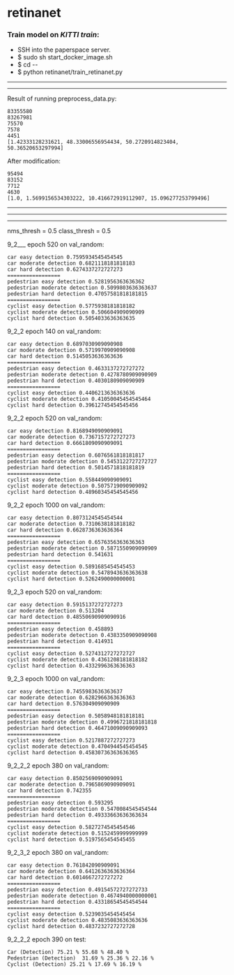 # retinanet

### Train model on *KITTI train*:

- SSH into the paperspace server.
- $ sudo sh start_docker_image.sh
- $ cd --
- $ python retinanet/train_retinanet.py


****
****

Result of running preprocess_data.py:
```
83355580
83267981
75570
7578
4451
[1.42333128231621, 48.33006556954434, 50.2720914823404, 50.36520653297994]
```

After modification:
```
95494
83152
7712
4630
[1.0, 1.5699156534303222, 10.416672919112907, 15.096277253799496]
```
****
****
****

nms_thresh = 0.5
class_thresh = 0.5

9_2___ epoch 520 on val_random:
```
car easy detection 0.7595934545454545
car moderate detection 0.6821118181818183
car hard detection 0.6274337272727273
=================
pedestrian easy detection 0.5281956363636362
pedestrian moderate detection 0.5099803636363637
pedestrian hard detection 0.47057581818181815
=================
cyclist easy detection 0.5775938181818182
cyclist moderate detection 0.506604909090909
cyclist hard detection 0.5054033636363635
```

9_2_2 epoch 140 on val_random:
```
car easy detection 0.6897030909090908
car moderate detection 0.5719970909090908
car hard detection 0.5145053636363636
=================
pedestrian easy detection 0.4633137272727272
pedestrian moderate detection 0.4278780909090909
pedestrian hard detection 0.4030180909090909
=================
cyclist easy detection 0.4406213636363636
cyclist moderate detection 0.41050045454545464
cyclist hard detection 0.39612745454545456
```

9_2_2 epoch 520 on val_random:
```
car easy detection 0.8168949090909091
car moderate detection 0.7367157272727273
car hard detection 0.6661809090909091
=================
pedestrian easy detection 0.6076561818181817
pedestrian moderate detection 0.5453122727272727
pedestrian hard detection 0.5014571818181819
=================
cyclist easy detection 0.558449090909091
cyclist moderate detection 0.5075719090909092
cyclist hard detection 0.48960345454545456
```

9_2_2 epoch 1000 on val_random:
```
car easy detection 0.8073124545454544
car moderate detection 0.7310638181818182
car hard detection 0.6628736363636364
=================
pedestrian easy detection 0.6576356363636363
pedestrian moderate detection 0.5871550909090909
pedestrian hard detection 0.541631
=================
cyclist easy detection 0.5891685454545453
cyclist moderate detection 0.5478943636363638
cyclist hard detection 0.5262490000000001
```

9_2_3 epoch 520 on val_random:
```
car easy detection 0.5915137272727273
car moderate detection 0.513204
car hard detection 0.48550690909090916
=================
pedestrian easy detection 0.458893
pedestrian moderate detection 0.4383350909090908
pedestrian hard detection 0.414931
=================
cyclist easy detection 0.5274312727272727
cyclist moderate detection 0.4361208181818182
cyclist hard detection 0.4332996363636363
```

9_2_3 epoch 1000 on val_random:
```
car easy detection 0.7455983636363637
car moderate detection 0.6282966363636363
car hard detection 0.576304909090909
=================
pedestrian easy detection 0.5058948181818181
pedestrian moderate detection 0.4996721818181818
pedestrian hard detection 0.46471009090909093
=================
cyclist easy detection 0.5217887272727273
cyclist moderate detection 0.4704944545454545
cyclist hard detection 0.45830736363636365
```

9_2_2_2 epoch 380 on val_random:
```
car easy detection 0.8502569090909091
car moderate detection 0.7965869090909091
car hard detection 0.742355
=================
pedestrian easy detection 0.593295
pedestrian moderate detection 0.5470084545454544
pedestrian hard detection 0.49333663636363634
=================
cyclist easy detection 0.5827274545454546
cyclist moderate detection 0.5152459999999999
cyclist hard detection 0.5197565454545455
```

9_2_3_2 epoch 380 on val_random:
```
car easy detection 0.761842090909091
car moderate detection 0.6412636363636364
car hard detection 0.6014667272727272
=================
pedestrian easy detection 0.49154572727272733
pedestrian moderate detection 0.4674940000000001
pedestrian hard detection 0.43318654545454544
=================
cyclist easy detection 0.5239035454545454
cyclist moderate detection 0.4835083636363636
cyclist hard detection 0.4837232727272728
```

9_2_2_2 epoch 390 on test:
```
Car (Detection)	75.21 %	55.68 %	48.40 %
Pedestrian (Detection)	31.69 %	25.36 %	22.16 %
Cyclist (Detection)	25.21 %	17.69 %	16.19 %
```
